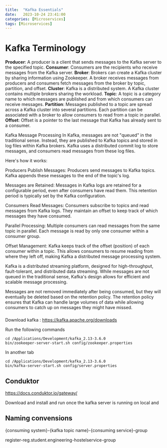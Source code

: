 ```yaml
---
title:  "Kafka Essentials"
date:   2023-10-24 23:41:00
categories: [Microservices]
tags: [Microservices]
---
```


# Kafka Terminology
**Producer**: A producer is a client that sends messages to the Kafka server to the specified topic.
**Consumer**: Consumers are the recipients who receive messages from the Kafka server.
**Broker**: Brokers can create a Kafka cluster by sharing information using Zookeeper. A broker receives messages from producers and consumers fetch messages from the broker by topic, partition, and offset.
**Cluster**: Kafka is a distributed system. A Kafka cluster contains multiple brokers sharing the workload.
**Topic**: A topic is a category name to which messages are published and from which consumers can receive messages.
**Partition**: Messages published to a topic are spread across a Kafka cluster into several partitions. Each partition can be associated with a broker to allow consumers to read from a topic in parallel.
**Offset**: Offset is a pointer to the last message that Kafka has already sent to a consumer.


Kafka Message Processing
In Kafka, messages are not "queued" in the traditional sense. Instead, they are published to Kafka topics and stored in log files within Kafka brokers. Kafka uses a distributed commit log to store messages, and consumers read messages from these log files.

Here's how it works:

Producers Publish Messages: Producers send messages to Kafka topics. Kafka appends these messages to the end of the topic's log.

Messages are Retained: Messages in Kafka logs are retained for a configurable period, even after consumers have read them. This retention period is typically set by the Kafka configuration.

Consumers Read Messages: Consumers subscribe to topics and read messages from Kafka logs. They maintain an offset to keep track of which messages they have consumed.

Parallel Processing: Multiple consumers can read messages from the same topic in parallel. Each message is read by only one consumer within a consumer group.

Offset Management: Kafka keeps track of the offset (position) of each consumer within a topic. This allows consumers to resume reading from where they left off, making Kafka a distributed message processing system.

Kafka is a distributed streaming platform, designed for high-throughput, fault-tolerant, and distributed data streaming. While messages are not queued in the traditional sense, Kafka's design allows for efficient and scalable message processing.

Messages are not removed immediately after being consumed, but they will eventually be deleted based on the retention policy. The retention policy ensures that Kafka can handle large volumes of data while allowing consumers to catch up on messages they might have missed.




###
Download kafka : https://kafka.apache.org/downloads

Run the following commands 
```shell
cd /Applications/Development/kafka_2.13-3.6.0
bin/zookeeper-server-start.sh config/zookeeper.properties
```

In another tab

```shell
cd /Applications/Development/kafka_2.13-3.6.0
bin/kafka-server-start.sh config/server.properties
```

## Conduktor

https://docs.conduktor.io/gateway/


Download and install and run once the kafka server is running on local and 



## Naming convensions

{consuming system}-{kafka topic name}-{consuming service}-group

register-reg.student.engineering-hostelservice-group

